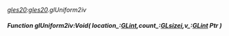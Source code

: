 _[gles20](../../modules/gles20/gles20-module.md):[gles20](../../modules/gles20/gles20-module.md).glUniform2iv_
##### Function glUniform2iv:Void( location_:[GLint](../../modules/gles20/gles20-glint.md),count_:[GLsizei](../../modules/gles20/gles20-glsizei.md),v_:[GLint](../../modules/gles20/gles20-glint.md) Ptr )
